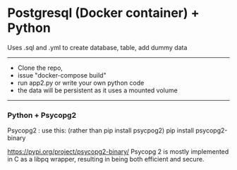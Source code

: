 # Postgresql (Docker container) + Python

Uses .sql and .yml to create database, table, add dummy data

---

- Clone the repo, 
- issue "docker-compose build" 
- run app2.py or write your own python code
-  the data will be persistent as it uses a mounted volume

---

### Python + Psycopg2

  Psycopg2 : use this: (rather than pip install psycpog2)
  pip install psycopg2-binary
  
  https://pypi.org/project/psycopg2-binary/
  Psycopg 2 is mostly implemented in C as a libpq wrapper, 
  resulting in being both efficient and secure.

